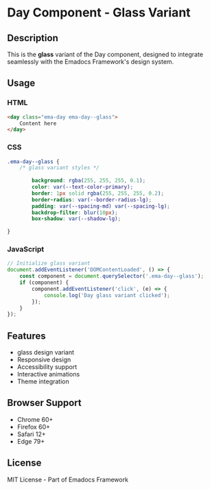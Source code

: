# Day Component - Glass Variant

## Description
This is the **glass** variant of the Day component, designed to integrate seamlessly with the Emadocs Framework's design system.

## Usage

### HTML
```html
<day class="ema-day ema-day--glass">
    Content here
</day>
```

### CSS
```css
.ema-day--glass {
    /* glass variant styles */
    
        background: rgba(255, 255, 255, 0.1);
        color: var(--text-color-primary);
        border: 1px solid rgba(255, 255, 255, 0.2);
        border-radius: var(--border-radius-lg);
        padding: var(--spacing-md) var(--spacing-lg);
        backdrop-filter: blur(10px);
        box-shadow: var(--shadow-lg);
    
}
```

### JavaScript
```javascript
// Initialize glass variant
document.addEventListener('DOMContentLoaded', () => {
    const component = document.querySelector('.ema-day--glass');
    if (component) {
        component.addEventListener('click', (e) => {
            console.log('Day glass variant clicked');
        });
    }
});
```

## Features
- glass design variant
- Responsive design
- Accessibility support
- Interactive animations
- Theme integration

## Browser Support
- Chrome 60+
- Firefox 60+
- Safari 12+
- Edge 79+

## License
MIT License - Part of Emadocs Framework
